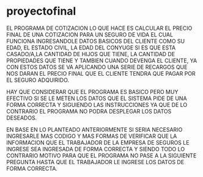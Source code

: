 # proyectofinal
EL PROGRAMA DE COTIZACION LO QUE HACE ES CALCULAR EL PRECIO FINAL DE UNA COTIZACION
PARA UN SEGURO DE VIDA EL CUAL FUNCIONA INGRESANDOLE DATOS BASICOS DEL CLIENTE
COMO SU EDAD, EL ESTADO CIVIL, LA EDAD DEL CONYUGE SI ES QUE ESTA CASADO/A,LA CANTIDAD DE HIJOS
QUE TIENE, LA CANTIDAD DE PROPIEDADES QUE TIENE Y TAMBIEN CUANDO DEVENGA EL CLIENTE, YA CON ESTOS
DATOS SE VA APLICANDO UNA SERIE DE RECARGOS QUE NOS DARAN EL PRECIO FINAL QUE EL CLIENTE TENDRA QUE
PAGAR POR EL SEGURO ADQUIRIDO.

HAY QUE CONSIDERAR QUE EL PROGRAMA ES BASICO PERO MUY EFECTIVO SI SE LE METEN LOS DATOS QUE EL SISTEMA
PIDE DE UNA FORMA CORRECTA Y SIGUIENDO LAS INSTRUCCIONES YA QUE DE LO CONTRARIO EL PROGRAMA NO PODRA
DESPLEGAR LOS DATOS DESEADOS.

EN BASE EN LO PLANTEADO ANTERIORMENTE SI SERIA NECESARIO INGRESARLE MAS CODIGO Y MAS FORMAS
DE VERIFICAR QUE LA INFORMACION QUE EL TRABAJADOR DE LA EMPRESA DE SEGUROS LE INGRESE SEA INGRESADA
DE FORMA CORRECTA Y SIENDO TODO LO CONTRARIO MOTIVO PARA QUE EL PROGRAMA NO PASE A LA SIGUIENTE PREGUNTA
HASTA QUE EL TRABAJADOR LE INGRESE LOS DATOS DE FORMA CORRECTA.

